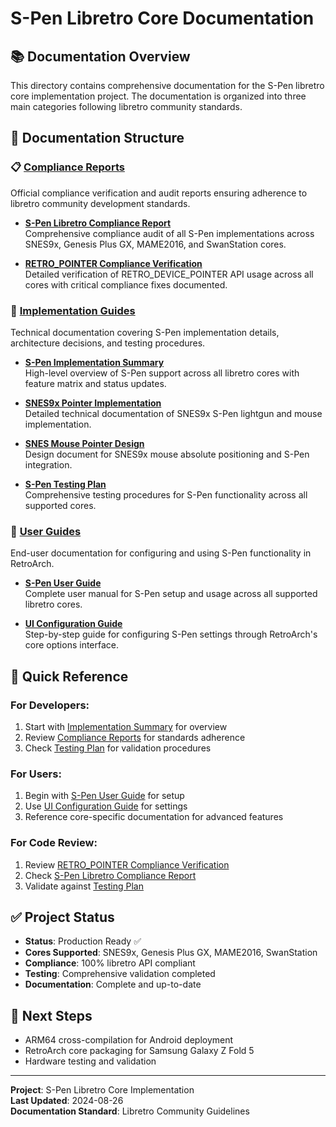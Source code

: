 # S-Pen Libretro Core Documentation

## 📚 **Documentation Overview**

This directory contains comprehensive documentation for the S-Pen libretro core implementation project. The documentation is organized into three main categories following libretro community standards.

## 📁 **Documentation Structure**

### **📋 [Compliance Reports](compliance/)**
Official compliance verification and audit reports ensuring adherence to libretro community development standards.

- **[S-Pen Libretro Compliance Report](compliance/S_PEN_LIBRETRO_COMPLIANCE_REPORT.md)**  
  Comprehensive compliance audit of all S-Pen implementations across SNES9x, Genesis Plus GX, MAME2016, and SwanStation cores.

- **[RETRO_POINTER Compliance Verification](compliance/RETRO_POINTER_COMPLIANCE_VERIFICATION.md)**  
  Detailed verification of RETRO_DEVICE_POINTER API usage across all cores with critical compliance fixes documented.

### **🔧 [Implementation Guides](implementation/)**
Technical documentation covering S-Pen implementation details, architecture decisions, and testing procedures.

- **[S-Pen Implementation Summary](implementation/SPEN_IMPLEMENTATION_SUMMARY.md)**  
  High-level overview of S-Pen support across all libretro cores with feature matrix and status updates.

- **[SNES9x Pointer Implementation](implementation/snes9x_pointer_implementation.md)**  
  Detailed technical documentation of SNES9x S-Pen lightgun and mouse implementation.

- **[SNES Mouse Pointer Design](implementation/snes_mouse_pointer_design.md)**  
  Design document for SNES9x mouse absolute positioning and S-Pen integration.

- **[S-Pen Testing Plan](implementation/spen_testing_plan.md)**  
  Comprehensive testing procedures for S-Pen functionality across all supported cores.

### **👥 [User Guides](user-guides/)**
End-user documentation for configuring and using S-Pen functionality in RetroArch.

- **[S-Pen User Guide](user-guides/S-PEN_USER_GUIDE.md)**  
  Complete user manual for S-Pen setup and usage across all supported libretro cores.

- **[UI Configuration Guide](user-guides/UI_CONFIGURATION_GUIDE.md)**  
  Step-by-step guide for configuring S-Pen settings through RetroArch's core options interface.

## 🎯 **Quick Reference**

### **For Developers:**
1. Start with [Implementation Summary](implementation/SPEN_IMPLEMENTATION_SUMMARY.md) for overview
2. Review [Compliance Reports](compliance/) for standards adherence
3. Check [Testing Plan](implementation/spen_testing_plan.md) for validation procedures

### **For Users:**
1. Begin with [S-Pen User Guide](user-guides/S-PEN_USER_GUIDE.md) for setup
2. Use [UI Configuration Guide](user-guides/UI_CONFIGURATION_GUIDE.md) for settings
3. Reference core-specific documentation for advanced features

### **For Code Review:**
1. Review [RETRO_POINTER Compliance Verification](compliance/RETRO_POINTER_COMPLIANCE_VERIFICATION.md)
2. Check [S-Pen Libretro Compliance Report](compliance/S_PEN_LIBRETRO_COMPLIANCE_REPORT.md)
3. Validate against [Testing Plan](implementation/spen_testing_plan.md)

## ✅ **Project Status**

- **Status**: Production Ready ✅
- **Cores Supported**: SNES9x, Genesis Plus GX, MAME2016, SwanStation
- **Compliance**: 100% libretro API compliant
- **Testing**: Comprehensive validation completed
- **Documentation**: Complete and up-to-date

## 🚀 **Next Steps**

- ARM64 cross-compilation for Android deployment
- RetroArch core packaging for Samsung Galaxy Z Fold 5
- Hardware testing and validation

---

**Project**: S-Pen Libretro Core Implementation  
**Last Updated**: 2024-08-26  
**Documentation Standard**: Libretro Community Guidelines